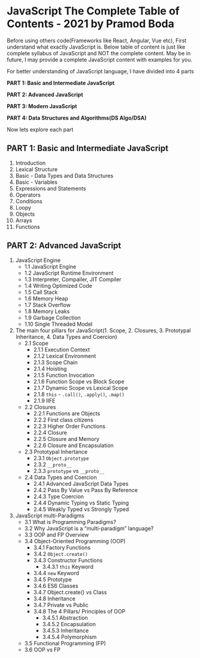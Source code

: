 # JavaScript The Complete Table of Contents - 2021 by Pramod Boda
Before using others code(Frameworks like React, Angular, Vue etc), First understand what exactly JavaScript is.
Below table of content is just like complete syllabus of JavaScript and NOT the complete content.
May be in future, I may provide a complete JavaScript content with examples for you. 

For better understanding of JavaScript language, I have divided into 4 parts

**PART 1: Basic and Intermediate JavaScript**

**PART 2: Advanced JavaScript**

**PART 3: Modern JavaScript**

**PART 4: Data Structures and Algorithms(DS Algo/DSA)**

Now lets explore each part

## PART 1: Basic and Intermediate JavaScript
1. Introduction
2. Lexical Structure
3. Basic - Data Types and Data Structures
4. Basic - Variables
5. Expressions and Statements
6. Operators
7. Conditions
8. Loopy
9. Objects
10. Arrays
11. Functions

## PART 2: Advanced JavaScript
1. JavaScript Engine
   - 1.1 JavaScript Engine
   - 1.2 JavaScript Runtime Environment
   - 1.3 Interpreter, Compailer, JIT Compiler
   - 1.4 Writing Optimized Code
   - 1.5 Call Stack
   - 1.6 Memory Heap
   - 1.7 Stack Overflow
   - 1.8 Memory Leaks
   - 1.9 Garbage Collection
   - 1.10 Single Threaded Model
2. The main four pillars for JavaScript(1. Scope, 2. Closures, 3. Prototypal Inheritance, 4. Data Types and Coercion)
   - 2.1 Scope
      - 2.1.1 Execution Context
      - 2.1.2 Lexical Environment
      - 2.1.3 Scope Chain
      - 2.1.4 Hoisting
      - 2.1.5 Function Invocation
      - 2.1.6 Function Scope vs Block Scope
      - 2.1.7 Dynamic Scope vs Lexical Scope
      - 2.1.8 `this` - `.call()`, `.apply()`, `.map()`
      - 2.1.9 IIFE
   - 2.2 Closures
      - 2.2.1 Functions are Objects
      - 2.2.2 First class citizens
      - 2.2.3 Higher Order Functions
      - 2.2.4 Closure
      - 2.2.5 Closure and Memory
      - 2.2.6 Closure and Encapsulation
   - 2.3 Prototypal Inhertance
      - 2.3.1 `Object.prototype`
      - 2.3.2 `__proto__`
      - 2.3.3 `prototype` vs `__proto__`
   - 2.4 Data Types and Coercion
      - 2.4.1 Advanced JavaScript Data Types
      - 2.4.2 Pass By Value vs Pass By Reference
      - 2.4.3 Type Coercion
      - 2.4.4 Dynamic Typing vs Static Typing
      - 2.4.5 Weakly Typed vs Strongly Typed
3. JavaScript multi-Paradigms
   - 3.1 What is Programming Paradigms?
   - 3.2 Why JavaScript is a “multi-paradigm” language?
   - 3.3 OOP and FP Overview
   - 3.4 Object-Oriented Programming (OOP)
      - 3.4.1 Factory Functions
      - 3.4.2 `Object.create()`
      - 3.4.3 Constructor Functions
         - 3.4.3.1 `this` Keyword
      - 3.4.4 `new` Keyword
      - 3.4.5 Prototype
      - 3.4.6 ES6 Classes
      - 3.4.7 Object.create() vs Class
      - 3.4.8 Inheritance
      - 3.4.7 Private vs Public
      - 3.4.8 The 4 Pillars/ Principles of OOP
         - 3.4.5.1 Abstraction
         - 3.4.5.2 Encapsulation
         - 3.4.5.3 Inheritance
         - 3.4.5.4 Polymorphism
   - 3.5 Functional Programming (FP)
   - 3.6 OOP vs FP
